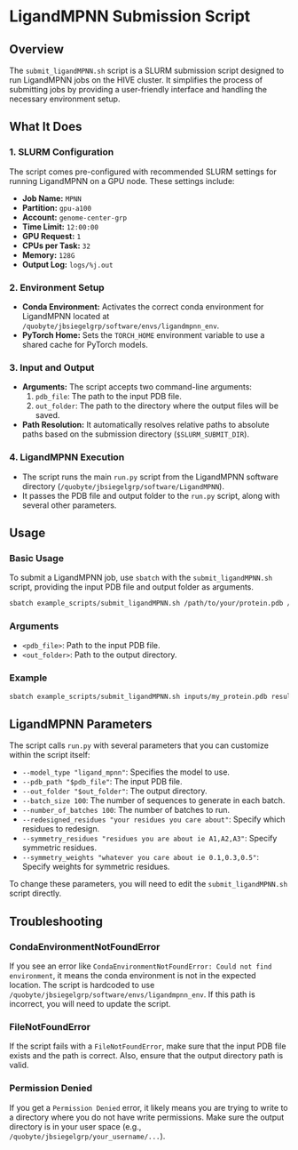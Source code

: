 # LigandMPNN Submission Script

## Overview
The `submit_ligandMPNN.sh` script is a SLURM submission script designed to run LigandMPNN jobs on the HIVE cluster. It simplifies the process of submitting jobs by providing a user-friendly interface and handling the necessary environment setup.

## What It Does

### 1. SLURM Configuration
The script comes pre-configured with recommended SLURM settings for running LigandMPNN on a GPU node. These settings include:
- **Job Name:** `MPNN`
- **Partition:** `gpu-a100`
- **Account:** `genome-center-grp`
- **Time Limit:** `12:00:00`
- **GPU Request:** `1`
- **CPUs per Task:** `32`
- **Memory:** `128G`
- **Output Log:** `logs/%j.out`

### 2. Environment Setup
- **Conda Environment:** Activates the correct conda environment for LigandMPNN located at `/quobyte/jbsiegelgrp/software/envs/ligandmpnn_env`.
- **PyTorch Home:** Sets the `TORCH_HOME` environment variable to use a shared cache for PyTorch models.

### 3. Input and Output
- **Arguments:** The script accepts two command-line arguments:
    1. `pdb_file`: The path to the input PDB file.
    2. `out_folder`: The path to the directory where the output files will be saved.
- **Path Resolution:** It automatically resolves relative paths to absolute paths based on the submission directory (`$SLURM_SUBMIT_DIR`).

### 4. LigandMPNN Execution
- The script runs the main `run.py` script from the LigandMPNN software directory (`/quobyte/jbsiegelgrp/software/LigandMPNN`).
- It passes the PDB file and output folder to the `run.py` script, along with several other parameters.

## Usage

### Basic Usage
To submit a LigandMPNN job, use `sbatch` with the `submit_ligandMPNN.sh` script, providing the input PDB file and output folder as arguments.

```bash
sbatch example_scripts/submit_ligandMPNN.sh /path/to/your/protein.pdb /path/to/your/output_directory
```

### Arguments
- `<pdb_file>`: Path to the input PDB file.
- `<out_folder>`: Path to the output directory.

### Example
```bash
sbatch example_scripts/submit_ligandMPNN.sh inputs/my_protein.pdb results/mpnn_designs
```

## LigandMPNN Parameters
The script calls `run.py` with several parameters that you can customize within the script itself:

- `--model_type "ligand_mpnn"`: Specifies the model to use.
- `--pdb_path "$pdb_file"`: The input PDB file.
- `--out_folder "$out_folder"`: The output directory.
- `--batch_size 100`: The number of sequences to generate in each batch.
- `--number_of_batches 100`: The number of batches to run.
- `--redesigned_residues "your residues you care about"`:  Specify which residues to redesign.
- `--symmetry_residues "residues you are about ie A1,A2,A3"`: Specify symmetric residues.
- `--symmetry_weights "whatever you care about ie 0.1,0.3,0.5"`: Specify weights for symmetric residues.

To change these parameters, you will need to edit the `submit_ligandMPNN.sh` script directly.

## Troubleshooting

### CondaEnvironmentNotFoundError
If you see an error like `CondaEnvironmentNotFoundError: Could not find environment`, it means the conda environment is not in the expected location. The script is hardcoded to use `/quobyte/jbsiegelgrp/software/envs/ligandmpnn_env`. If this path is incorrect, you will need to update the script.

### FileNotFoundError
If the script fails with a `FileNotFoundError`, make sure that the input PDB file exists and the path is correct. Also, ensure that the output directory path is valid.

### Permission Denied
If you get a `Permission Denied` error, it likely means you are trying to write to a directory where you do not have write permissions. Make sure the output directory is in your user space (e.g., `/quobyte/jbsiegelgrp/your_username/...`).

